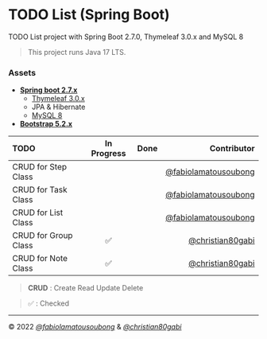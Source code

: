 # TODO List (Spring Boot)

TODO List project with Spring Boot 2.7.0, Thymeleaf 3.0.x and MySQL 8

> This project runs Java 17 LTS.

### Assets

- **[Spring boot 2.7.x](https://start.spring.io/)**
  - [Thymeleaf 3.0.x](https://www.thymeleaf.org/doc/tutorials/3.0/extendingthymeleaf.html)
  - JPA & Hibernate
  - [MySQL 8](https://www.mysql.com/)
- **[Bootstrap 5.2.x](https://getbootstrap.com/docs/5.2/getting-started/introduction/)**

| TODO                 | In Progress | Done |                                                    Contributor |
|:---------------------|:-----------:|:----:|---------------------------------------------------------------:|
| CRUD for Step Class  |             |      | [@fabiolamatousoubong](https://github.com/fabiolamatousoubong) |
| CRUD for Task Class  |             |      | [@fabiolamatousoubong](https://github.com/fabiolamatousoubong) |
| CRUD for List Class  |             |      | [@fabiolamatousoubong](https://github.com/fabiolamatousoubong) |
| CRUD for Group Class |      ✅      |      |         [@christian80gabi](https://github.com/christian80gabi) |
| CRUD for Note Class  |      ✅      |      |         [@christian80gabi](https://github.com/christian80gabi) |

> **CRUD** : Create Read Update Delete

> ✅ : Checked

---

© 2022 _[@fabiolamatousoubong](https://github.com/fabiolamatousoubong)_ & _[@christian80gabi](https://github.com/christian80gabi)_
